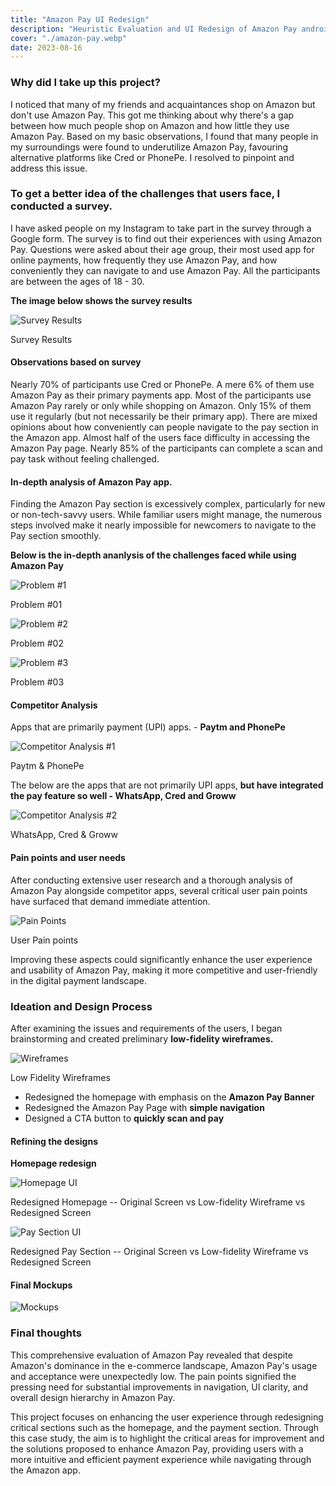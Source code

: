 ```yaml
---
title: "Amazon Pay UI Redesign"
description: "Heuristic Evaluation and UI Redesign of Amazon Pay android application to find out why very few people use Amazon Pay in India."
cover: "./amazon-pay.webp"
date: 2023-08-16
---
```


<div class='max-w-screen-sm'>

### Why <span class="text-black/50"> did I take up this project?</span>

I noticed that many of my friends and acquaintances shop on Amazon but don't use Amazon Pay. This got me thinking about why there's a gap between how much people shop on Amazon and how little they use Amazon Pay. Based on my basic observations, I found that many people in my surroundings were found to underutilize Amazon Pay, favouring alternative platforms like Cred or PhonePe. I resolved to pinpoint and address this issue.


### <span class="text-black/50">To get a better idea of </span>the challenges <span class="text-black/50"> that users face, I conducted a survey.</span>    

I have asked people on my Instagram to take part in the survey through a Google form. The survey is to find out their experiences with using Amazon Pay. Questions were asked about their age group, their most used app for online payments, how frequently they use Amazon Pay, and how conveniently they can navigate to and use Amazon Pay. All the participants are between the ages of 18 - 30. 

**The image below shows the survey results**

</div>

![Survey Results](Survey.webp)<div class="text-left font-mono text-black/25 text-sm">Survey Results</div>

<div class='max-w-screen-sm '>

#### Observations <span class="text-black/50">based on survey</span>
Nearly 70% of participants use Cred or PhonePe. A mere 6% of them use Amazon Pay as their primary payments app. Most of the participants use Amazon Pay rarely or only while shopping on Amazon. Only 15% of them use it regularly (but not necessarily be their primary app). There are mixed opinions about how conveniently can people navigate to the pay section in the Amazon app. Almost half of the users face difficulty in accessing the Amazon Pay page. Nearly 85% of the participants can complete a scan and pay task without feeling challenged.


#### In-depth analysis <span class="text-black/50"> of Amazon Pay app.</span>

Finding the Amazon Pay section is excessively complex, particularly for new or non-tech-savvy users. While familiar users might manage, the numerous steps involved make it nearly impossible for newcomers to navigate to the Pay section smoothly. 

**Below is the in-depth ananlysis of the challenges faced while using Amazon Pay**

</div>

<div class='max-w-screen-lg'>

![Problem #1](Problem1.webp)<div class="text-left font-mono text-black/25 text-sm">Problem #01</div>


![Problem #2](Problem2.webp)<div class="text-left font-mono text-black/25 text-sm">Problem #02</div>


![Problem #3](Problem3.webp) <div class="text-left font-mono text-black/25 text-sm">Problem #03</div>

</div>

<div class='max-w-screen-sm '>

#### Competitor <span class="text-black/50"> Analysis </span>

Apps that are primarily payment (UPI) apps. - **Paytm and PhonePe**

![Competitor Analysis #1](Competitor1.webp)<div class="text-left font-mono text-black/25 text-sm">Paytm & PhonePe</div>

The below are the apps that are not primarily UPI apps, **but have integrated the pay feature so well - WhatsApp, Cred and Groww**

![Competitor Analysis #2](Competitor2.webp)<div class="text-left font-mono text-black/25 text-sm">WhatsApp, Cred & Groww</div>


#### Pain points <span class="text-black/50"> and user needs</span>
After conducting extensive user research and a thorough analysis of Amazon Pay alongside competitor apps, several critical user pain points have surfaced that demand immediate attention.

![Pain Points](pain-points.webp)<div class="text-left font-mono text-black/25 text-sm">User Pain points</div>

Improving these aspects could significantly enhance the user experience and usability of Amazon Pay, making it more competitive and user-friendly in the digital payment landscape.


### <span class="text-black/50"> Ideation and </span> Design Process

After examining the issues and requirements of the users, I began brainstorming and created preliminary **low-fidelity wireframes.**
</div>

![Wireframes](lo-fi-wfs.webp)<div class="text-left font-mono text-black/25 text-sm">Low Fidelity Wireframes</div>

<div class='max-w-screen-sm '>

- Redesigned the homepage with emphasis on the **Amazon Pay Banner**
- Redesigned the Amazon Pay Page with **simple navigation**
- Designed a CTA button to **quickly scan and pay**

#### Refining <span class="text-black/50"> the designs</span>

**Homepage redesign**
</div>

![Homepage UI](Prototype_Homepage.webp)<div class="text-center font-mono text-black/25 text-sm">Redesigned Homepage -- Original Screen  vs  Low-fidelity Wireframe  vs  Redesigned Screen</div>


![Pay Section UI](Prototype_AmazonPay.webp)<div class="text-center font-mono text-black/25 text-sm">Redesigned Pay Section -- Original Screen  vs  Low-fidelity Wireframe  vs  Redesigned Screen</div>

<div class="max-w-screen-sm ">


#### Final Mockups </div>
![Mockups](UI.webp)

<div class="max-w-screen-sm ">

###  <span class="text-black/50">Final </span>thoughts

This comprehensive evaluation of Amazon Pay revealed that despite Amazon's dominance in the e-commerce landscape, Amazon Pay's usage and acceptance were unexpectedly low. The pain points signified the pressing need for substantial improvements in navigation, UI clarity, and overall design hierarchy in Amazon Pay.

This project focuses on enhancing the user experience through redesigning critical sections such as the homepage, and the payment section. Through this case study, the aim is to highlight the critical areas for improvement and the solutions proposed to enhance Amazon Pay, providing users with a more intuitive and efficient payment experience while navigating through the Amazon app.
</div>